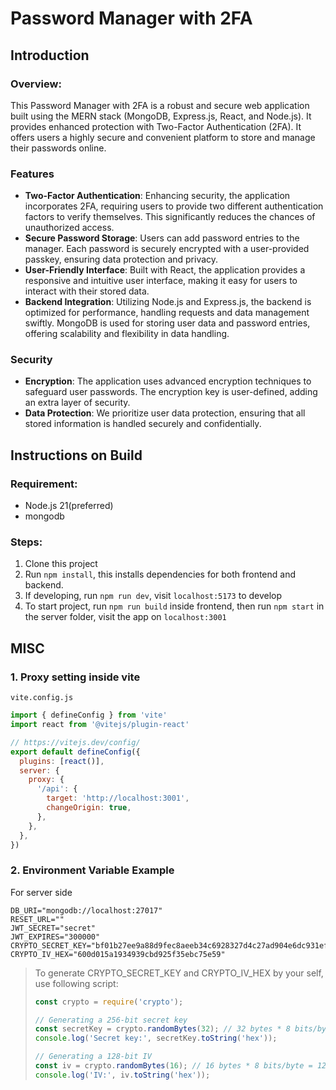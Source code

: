# Password Manager with 2FA

## Introduction

### Overview:

This Password Manager with 2FA is a robust and secure web application built using the MERN stack (MongoDB, Express.js, React, and Node.js). It provides enhanced protection with Two-Factor Authentication (2FA). It offers users a highly secure and convenient platform to store and manage their passwords online.

### Features

* **Two-Factor Authentication**: Enhancing security, the application incorporates 2FA, requiring users to provide two different authentication factors to verify themselves. This significantly reduces the chances of unauthorized access.
* **Secure Password Storage**: Users can add password entries to the manager. Each password is securely encrypted with a user-provided passkey, ensuring data protection and privacy.
* **User-Friendly Interface**: Built with React, the application provides a responsive and intuitive user interface, making it easy for users to interact with their stored data.
* **Backend Integration**: Utilizing Node.js and Express.js, the backend is optimized for performance, handling requests and data management swiftly. MongoDB is used for storing user data and password entries, offering scalability and flexibility in data handling.

### Security

* **Encryption**: The application uses advanced encryption techniques to safeguard user passwords. The encryption key is user-defined, adding an extra layer of security.
* **Data Protection**: We prioritize user data protection, ensuring that all stored information is handled securely and confidentially.

## Instructions on Build

### Requirement:

- Node.js 21(preferred)
- mongodb

### Steps:

1. Clone this project
2. Run `npm install`, this installs dependencies for both frontend and backend.
3. If developing, run `npm run dev`, visit `localhost:5173` to develop
4. To start project, run `npm run build` inside frontend, then run `npm start` in the server folder, visit the app on `localhost:3001`

## MISC

### 1. Proxy setting inside vite

`vite.config.js`

```js
import { defineConfig } from 'vite'
import react from '@vitejs/plugin-react'

// https://vitejs.dev/config/
export default defineConfig({
  plugins: [react()],
  server: {
    proxy: {
      '/api': {
        target: 'http://localhost:3001',
        changeOrigin: true,
      },
    },
  },
})
```

###  2. Environment Variable Example

For server side

```
DB_URI="mongodb://localhost:27017"
RESET_URL=""
JWT_SECRET="secret"
JWT_EXPIRES="300000"
CRYPTO_SECRET_KEY="bf01b27ee9a88d9fec8aeeb34c6928327d4c27ad904e6dc931ef48809f43b828"
CRYPTO_IV_HEX="600d015a1934939cbd925f35ebc75e59"
```

> To generate CRYPTO_SECRET_KEY and CRYPTO_IV_HEX by your self, use following script:
>
> ```js
> const crypto = require('crypto');
> 
> // Generating a 256-bit secret key
> const secretKey = crypto.randomBytes(32); // 32 bytes * 8 bits/byte = 256 bits
> console.log('Secret key:', secretKey.toString('hex'));
> 
> // Generating a 128-bit IV
> const iv = crypto.randomBytes(16); // 16 bytes * 8 bits/byte = 128 bits
> console.log('IV:', iv.toString('hex'));
> ```

